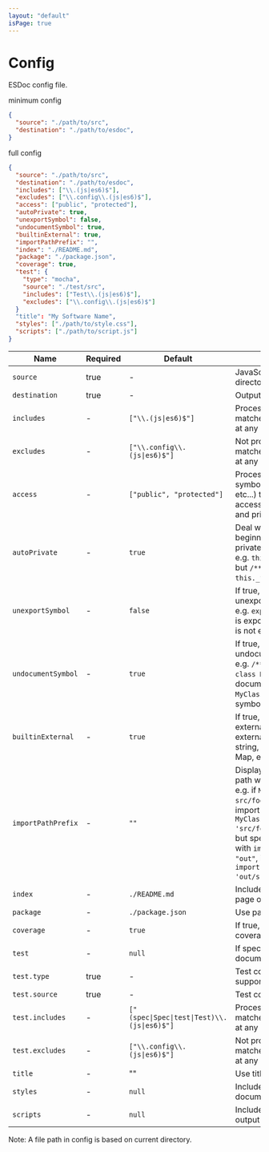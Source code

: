 ```yaml
---
layout: "default"
isPage: true
---
```


# Config

ESDoc config file.

minimum config
```json
{
  "source": "./path/to/src",
  "destination": "./path/to/esdoc",
}
```

full config
```json
{
  "source": "./path/to/src",
  "destination": "./path/to/esdoc",
  "includes": ["\\.(js|es6)$"],
  "excludes": ["\\.config\\.(js|es6)$"],
  "access": ["public", "protected"],
  "autoPrivate": true,
  "unexportSymbol": false,
  "undocumentSymbol": true,
  "builtinExternal": true,
  "importPathPrefix": "",
  "index": "./README.md",
  "package": "./package.json",
  "coverage": true,
  "test": {
    "type": "mocha",
    "source": "./test/src",
    "includes": ["Test\\.(js|es6)$"],
    "excludes": ["\\.config\\.(js|es6)$"]
  }
  "title": "My Software Name",
  "styles": ["./path/to/style.css"],
  "scripts": ["./path/to/script.js"]
}
```

| Name  | Required | Default | Description |
| ----- | -------- | ------- | ----------- |
| ``source``  | true | - | JavaScript source codes directory path. |
| ``destination`` | true | - | Output directory path. |
| ``includes`` | - | <code>["\\\\.(js&#124;es6)$"]</code> | Process files that are matched with the regexp at any one. |
| ``excludes`` | - | <code>["\\\\.config\\\\.(js&#124;es6)$"]</code> | Not process files that are matched with the regexp at any one. |
| ``access`` | - | ``["public", "protected"]`` | Process only symbols(class, method, etc...) that are have the access(public, protected and private). |
| ``autoPrivate`` | - | ``true`` | Deal with symbols beginning with "_" as a private. <br> e.g. ``this._foo`` is private. but ``/** @public */ this._foo`` is public.|
| ``unexportSymbol`` | - | ``false`` | If true, also process unexported symbols. <br> e.g. ``export class MyClass`` is exported, ``class MyClass`` is not exported. |
| ``undocumentSymbol`` | - | ``true`` | If true, also process undocument symbols. <br> e.g. ``/** @foo bar */ class MyClass`` is document symbol, ``class MyClass`` is undocument symbol. |
| ``builtinExternal`` | - | ``true`` | If true, use built-in external tag. The built-in external has number, string, boolean, Promise, Map, etc... |
| ``importPathPrefix`` | - | ``""`` | Display symbol's import path with the prefix. <br> e.g. if ``MyClass`` in ``src/foo/MyClass.js``, import path is ``import MyClass from 'src/foo/MyClass.js'``. <br> but specified the prefix with ``importPathPrefix: "out"``, import path is ``import MyClass from 'out/src/foo/MyClass.js'``. |
| ``index`` | - | ``./README.md``| Includes file into index page of document |
| ``package`` | - | ``./package.json`` | Use package.json info. |
| ``coverage`` | - | ``true`` | If true, output document coverage. |
| ``test`` | - | ``null`` | If specified, Generate document from test code. |
| ``test.type`` | true | - | Test code type. Now only support "mocha". |
| ``test.source`` | true | - | Test codes directory path. |
| ``test.includes`` | - | <code>["(spec&#124;Spec&#124;test&#124;Test)\\\\.(js&#124;es6)$"]</code> | Process files that are matched with the regexp at any one. |
| ``test.excludes`` | - | <code>["\\\\.config\\\\.(js&#124;es6)$"]</code> | Not process files that are matched with the regexp at any one. |
| ``title`` | - | "" | Use title for output. |
| ``styles`` | - | ``null`` | Includes styles into output document. |
| ``scripts`` | - | ``null`` | Includes scripts into output document. |

Note: A file path in config is based on current directory.
